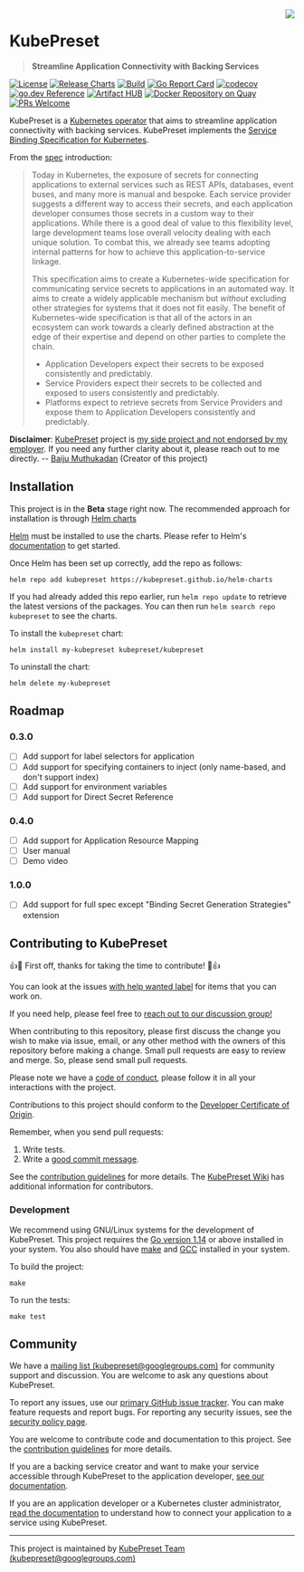 <img src="https://avatars0.githubusercontent.com/u/70762365" align="right" />

# KubePreset
> **Streamline Application Connectivity with Backing Services**

[![License](https://img.shields.io/badge/License-Apache%202.0-blue.svg)](https://opensource.org/licenses/Apache-2.0)
[![Release Charts](https://github.com/kubepreset/helm-charts/workflows/Release%20Charts/badge.svg)](https://github.com/kubepreset/helm-charts/actions)
[![Build](https://github.com/kubepreset/kubepreset/workflows/Build/badge.svg?branch=main)](https://github.com/kubepreset/kubepreset/actions)
[![Go Report Card](https://goreportcard.com/badge/github.com/kubepreset/kubepreset)](https://goreportcard.com/report/github.com/kubepreset/kubepreset)
[![codecov](https://codecov.io/gh/kubepreset/kubepreset/branch/main/graph/badge.svg)](https://codecov.io/gh/kubepreset/kubepreset)
[![go.dev Reference](https://img.shields.io/badge/go.dev-reference-007d9c?logo=go&logoColor=white)](https://pkg.go.dev/mod/github.com/kubepreset/kubepreset)
[![Artifact HUB](https://img.shields.io/endpoint?url=https://artifacthub.io/badge/repository/kubepreset)](https://artifacthub.io/packages/search?repo=kubepreset)
[![Docker Repository on Quay](https://quay.io/repository/kubepreset/kubepreset/status "Docker Repository on Quay")](https://quay.io/repository/kubepreset/kubepreset)
[![PRs Welcome](https://img.shields.io/badge/PRs-welcome-brightgreen.svg?style=flat-square)](https://github.com/kubepreset/kubepreset/blob/main/CONTRIBUTING.md)

KubePreset is a [Kubernetes operator][operator] that aims to streamline
application connectivity with backing services.  KubePreset implements the
[Service Binding Specification for Kubernetes][spec].

From the [spec][spec] introduction:

> Today in Kubernetes, the exposure of secrets for connecting applications to external services such as REST APIs, databases, event buses, and many more is manual and bespoke.  Each service provider suggests a different way to access their secrets, and each application developer consumes those secrets in a custom way to their applications.  While there is a good deal of value to this flexibility level, large development teams lose overall velocity dealing with each unique solution.  To combat this, we already see teams adopting internal patterns for how to achieve this application-to-service linkage.
>
> This specification aims to create a Kubernetes-wide specification for communicating service secrets to applications in an automated way.  It aims to create a widely applicable mechanism but _without_ excluding other strategies for systems that it does not fit easily.  The benefit of Kubernetes-wide specification is that all of the actors in an ecosystem can work towards a clearly defined abstraction at the edge of their expertise and depend on other parties to complete the chain.
>
> * Application Developers expect their secrets to be exposed consistently and predictably.
> * Service Providers expect their secrets to be collected and exposed to users consistently and predictably.
> * Platforms expect to retrieve secrets from Service Providers and expose them to Application Developers consistently and predictably.

**Disclaimer**: [KubePreset](https://kubepreset.dev) project is [my side project and not endorsed by my employer](https://www.redhat.com/en/about/open-source/participation-guidelines).  If you need any further clarity about it, please reach out to me directly.  -- [Baiju Muthukadan](https://twitter.com/baijum) (Creator of this project)

## Installation

This project is in the **Beta** stage right now.  The recommended approach for installation is through [Helm charts][chart]

[Helm][helm] must be installed to use the charts.  Please refer to Helm's
[documentation][helm-docs] to get started.

Once Helm has been set up correctly, add the repo as follows:

```
helm repo add kubepreset https://kubepreset.github.io/helm-charts
```

If you had already added this repo earlier, run `helm repo update` to retrieve
the latest versions of the packages.  You can then run `helm search repo
kubepreset` to see the charts.

To install the `kubepreset` chart:

```
helm install my-kubepreset kubepreset/kubepreset
```

To uninstall the chart:

```
helm delete my-kubepreset
```

## Roadmap

### 0.3.0

- [ ] Add support for label selectors for application
- [ ] Add support for specifying containers to inject (only name-based, and don't support index)
- [ ] Add support for environment variables
- [ ] Add support for Direct Secret Reference

### 0.4.0

- [ ] Add support for Application Resource Mapping
- [ ] User manual
- [ ] Demo video

### 1.0.0

- [ ] Add support for full spec except "Binding Secret Generation Strategies" extension

## Contributing to KubePreset

:+1::tada: First off, thanks for taking the time to contribute!
:tada::+1:

You can look at the issues [with help wanted label][help-wanted] for items that
you can work on.

If you need help, please feel free to [reach out to our discussion
group!][group]

When contributing to this repository, please first discuss the change you wish
to make via issue, email, or any other method with the owners of this repository
before making a change.  Small pull requests are easy to review and merge.  So,
please send small pull requests.

Please note we have a [code of conduct][conduct], please follow it in all your
interactions with the project.

Contributions to this project should conform to the [Developer Certificate of
Origin][dco].

Remember, when you send pull requests:

1. Write tests.
2. Write a [good commit message][commit-message].

See the [contribution guidelines][contribution] for more details.  The [KubePreset Wiki][wiki]
has additional information for contributors.

### Development

We recommend using GNU/Linux systems for the development of KubePreset. This
project requires the [Go version 1.14][go] or above installed in your
system. You also should have [make][make] and [GCC][gcc] installed in your
system.

To build the project:

    make

To run the tests:

    make test


## Community

We have a [mailing list (kubepreset@googlegroups.com)][group] for community
support and discussion.  You are welcome to ask any questions about KubePreset.

To report any issues, use our [primary GitHub issue tracker][tracker].  You can
make feature requests and report bugs.  For reporting any security issues, see
the [security policy page][security-policy].

You are welcome to contribute code and documentation to this project. See the
[contribution guidelines][contribution] for more details.

If you are a backing service creator and want to make your service accessible
through KubePreset to the application developer, [see our
documentation][backing-service].

If you are an application developer or a Kubernetes cluster administrator, [read
the documentation][application-developer] to understand how to connect your
application to a service using KubePreset.

---
This project is maintained by [KubePreset Team (kubepreset@googlegroups.com)][group]

[operator]: https://kubernetes.io/docs/concepts/extend-kubernetes/operator/
[spec]: https://github.com/k8s-service-bindings/spec
[group]: https://groups.google.com/g/kubepreset
[chart]: https://artifacthub.io/packages/helm/kubepreset/kubepreset
[helm]: https://helm.sh
[helm-docs]: https://helm.sh/docs/
[tracker]: https://github.com/kubepreset/kubepreset/issues
[security-policy]: https://github.com/kubepreset/kubepreset/blob/main/SECURITY.md
[contribution]: https://github.com/kubepreset/kubepreset/blob/main/CONTRIBUTING.md
[backing-service]: https://kubepreset.dev
[application-developer]: https://kubepreset.dev
[help-wanted]: https://github.com/kubepreset/kubepreset/issues?q=is%3Aissue+is%3Aopen+label%3A%22help+wanted%22
[conduct]: https://github.com/kubepreset/kubepreset/blob/main/CODE_OF_CONDUCT.md
[dco]: http://developercertificate.org
[commit-message]: https://chris.beams.io/posts/git-commit/
[wiki]: https://github.com/kubepreset/kubepreset/wiki
[go]: https://golang.org
[make]: https://en.wikipedia.org/wiki/Make_(software)
[gcc]: https://gcc.gnu.org
